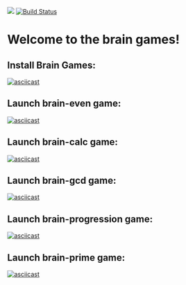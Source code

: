 <a href="https://codeclimate.com/github/rikkirikkardo44/frontend-project-lvl1/maintainability"><img src="https://api.codeclimate.com/v1/badges/f3cf34a2318c558aea13/maintainability" /></a>
[![Build Status](https://travis-ci.org/rikkirikkardo44/frontend-project-lvl1.svg?branch=master)](https://travis-ci.org/rikkirikkardo44/frontend-project-lvl1)
# Welcome to the brain games!
## Install **Brain Games**:
[![asciicast](https://asciinema.org/a/CU3edmOi9O2FEfohTWTk63KWk.svg)](https://asciinema.org/a/CU3edmOi9O2FEfohTWTk63KWk)
## Launch **brain-even** game:
[![asciicast](https://asciinema.org/a/4qJI3PTq13xv0cUtmPiRXfFMV.svg)](https://asciinema.org/a/4qJI3PTq13xv0cUtmPiRXfFMV)
## Launch **brain-calc** game:
[![asciicast](https://asciinema.org/a/ZIEKvWuJGh6O6IILqkiZtxnIJ.svg)](https://asciinema.org/a/ZIEKvWuJGh6O6IILqkiZtxnIJ)
## Launch **brain-gcd** game:
[![asciicast](https://asciinema.org/a/dCp6vbZ7xVSu919bgOyzaChlQ.svg)](https://asciinema.org/a/dCp6vbZ7xVSu919bgOyzaChlQ)
## Launch **brain-progression** game:
[![asciicast](https://asciinema.org/a/3CgGy35oSkrpirtml0OuQNjGi.svg)](https://asciinema.org/a/3CgGy35oSkrpirtml0OuQNjGi)
## Launch **brain-prime** game:
[![asciicast](https://asciinema.org/a/ALtA7ukXiBwTI00eJIfZpmd9B.svg)](https://asciinema.org/a/ALtA7ukXiBwTI00eJIfZpmd9B)
